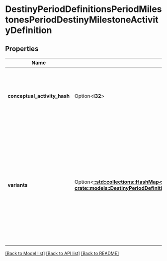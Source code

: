 # DestinyPeriodDefinitionsPeriodMilestonesPeriodDestinyMilestoneActivityDefinition

## Properties

Name | Type | Description | Notes
------------ | ------------- | ------------- | -------------
**conceptual_activity_hash** | Option<**i32**> | The \"Conceptual\" activity hash. Basically, we picked the lowest level activity and are treating it as the canonical definition of the activity for rendering purposes.  If you care about the specific difficulty modes and variations, use the activities under \"Variants\". | [optional]
**variants** | Option<[**::std::collections::HashMap<String, crate::models::DestinyPeriodDefinitionsPeriodMilestonesPeriodDestinyMilestoneActivityVariantDefinition>**](Destiny.Definitions.Milestones.DestinyMilestoneActivityVariantDefinition.md)> | A milestone-referenced activity can have many variants, such as Tiers or alternative modes of play.  Even if there is only a single variant, the details for these are represented within as a variant definition.  It is assumed that, if this DestinyMilestoneActivityDefinition is active, then all variants should be active.  If a Milestone could ever split the variants' active status conditionally, they should all have their own DestinyMilestoneActivityDefinition instead! The potential duplication will be worth it for the obviousness of processing and use. | [optional]

[[Back to Model list]](../README.md#documentation-for-models) [[Back to API list]](../README.md#documentation-for-api-endpoints) [[Back to README]](../README.md)


